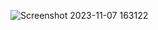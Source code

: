 ![Screenshot 2023-11-07 163122](https://github.com/mindexpert7546/Web-Layout-Design/assets/89348788/22364a15-7e60-4314-b8b1-ee72cd210d8e)
